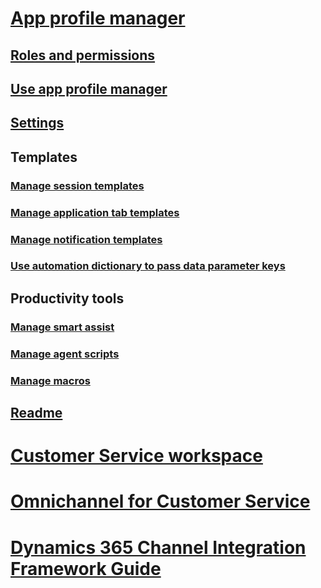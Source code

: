 # [App profile manager](overview.md)
## [Roles and permissions](security-roles.md)
## [Use app profile manager](app-profile-manager.md)
## [Settings](settings.md)

## Templates
### [Manage session templates](session-templates.md)
### [Manage application tab templates](application-tab-templates.md)
### [Manage notification templates](notification-templates.md)
### [Use automation dictionary to pass data parameter keys](automation-dictionary-keys.md)
## Productivity tools
### [Manage smart assist](smart-assist.md)
### [Manage agent scripts](agent-scripts.md)
### [Manage macros](macros.md)

## [Readme](https://go.microsoft.com/fwlink/p/?linkid=2141982)

# [Customer Service workspace](../customer-service/csw-overview.md)
# [Omnichannel for Customer Service](../omnichannel/omnichannel-customer-service-guide.md)
# [Dynamics 365 Channel Integration Framework Guide](../customer-service/channel-integration-framework/channel-integration-framework.md)